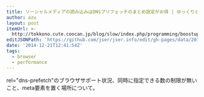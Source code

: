```yaml
---
title: ソーシャルメディアの読み込みはDNSプリフェッチのまとめ設定がお得 | ゆっくりと...
author: azu
layout: post
itemUrl: >-
  http://tokkono.cute.coocan.jp/blog/slow/index.php/programming/boostup-socials-with-dns-prefetch/
editJSONPath: 'https://github.com/jser/jser.info/edit/gh-pages/data/2014/12/index.json'
date: '2014-12-21T12:41:54Z'
tags:
  - browser
  - performance
---
```

rel=&quot;dns-prefetch&quot;のブラウザサポート状況、同時に指定できる数の制限が無いこと、meta要素を置く場所について。


